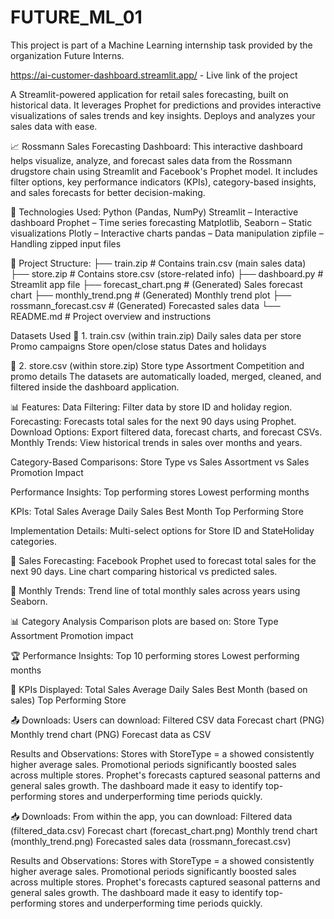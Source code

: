 # FUTURE_ML_01
This project is part of a Machine Learning internship task provided by the organization Future Interns.

https://ai-customer-dashboard.streamlit.app/     - Live link of the project

A Streamlit-powered application for retail sales forecasting, built on historical data. It leverages Prophet for predictions and provides interactive visualizations of sales trends and key insights. Deploys and analyzes your sales data with ease.

📈 Rossmann Sales Forecasting Dashboard:
This interactive dashboard helps visualize, analyze, and forecast sales data from the Rossmann drugstore chain using Streamlit and Facebook's Prophet model.
It includes filter options, key performance indicators (KPIs), category-based insights, and sales forecasts for better decision-making.

🔧 Technologies Used:
Python (Pandas, NumPy)
Streamlit – Interactive dashboard
Prophet – Time series forecasting
Matplotlib, Seaborn – Static visualizations
Plotly – Interactive charts
pandas – Data manipulation
zipfile – Handling zipped input files

📁 Project Structure:
├── train.zip                # Contains train.csv (main sales data)
├── store.zip                # Contains store.csv (store-related info)
├── dashboard.py            # Streamlit app file
├── forecast_chart.png      # (Generated) Sales forecast chart
├── monthly_trend.png       # (Generated) Monthly trend plot
├── rossmann_forecast.csv   # (Generated) Forecasted sales data
└── README.md               # Project overview and instructions

Datasets Used
📂 1. train.csv (within train.zip)
Daily sales data per store
Promo campaigns
Store open/close status
Dates and holidays

📂 2. store.csv (within store.zip)
Store type
Assortment
Competition and promo details
The datasets are automatically loaded, merged, cleaned, and filtered inside the dashboard application.

📊 Features:
Data Filtering: Filter data by store ID and holiday region.
Forecasting: Forecasts total sales for the next 90 days using Prophet.
Download Options: Export filtered data, forecast charts, and forecast CSVs.
Monthly Trends: View historical trends in sales over months and years.

Category-Based Comparisons:
Store Type vs Sales
Assortment vs Sales
Promotion Impact

Performance Insights:
Top performing stores
Lowest performing months

KPIs:
Total Sales
Average Daily Sales
Best Month
Top Performing Store

Implementation Details:
Multi-select options for Store ID and StateHoliday categories.

🔮 Sales Forecasting:
Facebook Prophet used to forecast total sales for the next 90 days.
Line chart comparing historical vs predicted sales.

📆 Monthly Trends:
Trend line of total monthly sales across years using Seaborn.

📊 Category Analysis
Comparison plots are based on:
Store Type
Assortment
Promotion impact

🏆 Performance Insights:
Top 10 performing stores
Lowest performing months

📌 KPIs Displayed:
Total Sales
Average Daily Sales
Best Month (based on sales)
Top Performing Store

📤 Downloads:
Users can download:
Filtered CSV data
Forecast chart (PNG)
Monthly trend chart (PNG)
Forecast data as CSV

Results and Observations:
Stores with StoreType = a showed consistently higher average sales.
Promotional periods significantly boosted sales across multiple stores.
Prophet's forecasts captured seasonal patterns and general sales growth.
The dashboard made it easy to identify top-performing stores and underperforming time periods quickly.

📥 Downloads:
From within the app, you can download:
Filtered data (filtered_data.csv)
Forecast chart (forecast_chart.png)
Monthly trend chart (monthly_trend.png)
Forecasted sales data (rossmann_forecast.csv)

Results and Observations:
Stores with StoreType = a showed consistently higher average sales.
Promotional periods significantly boosted sales across multiple stores.
Prophet's forecasts captured seasonal patterns and general sales growth.
The dashboard made it easy to identify top-performing stores and underperforming time periods quickly.
